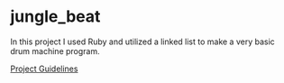 # jungle_beat

In this project I used Ruby and utilized a linked list to make a very basic drum machine program.

[Project Guidelines](https://github.com/turingschool/curriculum/blob/master/source/projects/jungle_beat.markdown)
